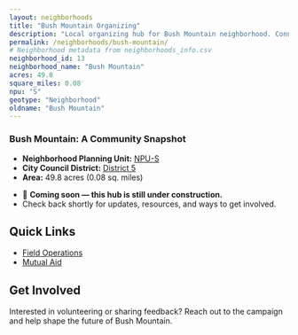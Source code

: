 ```yaml
---
layout: neighborhoods
title: "Bush Mountain Organizing"
description: "Local organizing hub for Bush Mountain neighborhood. Connect with field operations, mutual aid, and community organizing efforts."
permalink: /neighborhoods/bush-mountain/
# Neighborhood metadata from neighborhoods_info.csv
neighborhood_id: 13
neighborhood_name: "Bush Mountain"
acres: 49.8
square_miles: 0.08
npu: "S"
geotype: "Neighborhood"
oldname: "Bush Mountain"
---
```


### **Bush Mountain: A Community Snapshot**

  * **Neighborhood Planning Unit:** [NPU-S](https://www.atlantaga.gov/government/departments/city-planning/neighborhood-planning-units/neighborhood-and-npu-contacts)
  * **City Council District:** [District 5](https://citycouncil.atlantaga.gov/council-members)
  * **Area:** 49.8 acres (0.08 sq. miles)

- 🚧 **Coming soon — this hub is still under construction.**
- Check back shortly for updates, resources, and ways to get involved.

## Quick Links

- [Field Operations](./field-ops/)
- [Mutual Aid](./mutual-aid/)

## Get Involved

Interested in volunteering or sharing feedback? Reach out to the campaign and help shape the future of Bush Mountain.
